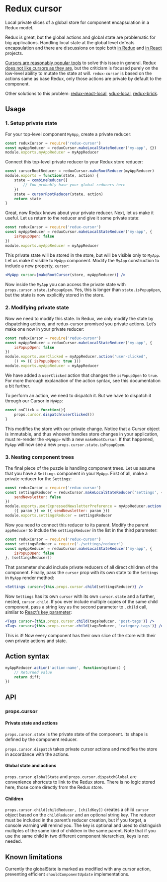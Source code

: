 # Redux cursor

Local private slices of a global store for component encapsulation in a Redux model.

Redux is great, but the global actions and global state are problematic for big applications. Handling local state at the global level defeats encapsulation and there are discussions on topic both [in Redux](https://github.com/rackt/redux/issues/159) and [in React](https://github.com/facebook/react/issues/4595) projects.

[Cursors are reasonably popular tools](https://github.com/Yomguithereal/baobab) to solve this issue in general. Redux [does not like cursors as they are](https://github.com/rackt/redux/issues/155), but the criticism is focused purely on the low-level ability to mutate the state at will. `redux-cursor` is based on the actions same as base Redux, only those actions are private by default to the component.

Other solutions to this problem: [redux-react-local](https://github.com/threepointone/redux-react-local), [vdux-local](https://github.com/ashaffer/vdux-local), [redux-brick](https://github.com/leeching/redux-brick).

## Usage

### 1. Setup private state

For your top-level component `MyApp`, create a private reducer:

```js
const reduxCursor = require('redux-cursor')
const myAppReducer = reduxCursor.makeLocalStateReducer('my-app', {})
module.exports.myAppReducer = myAppReducer
```

Connect this top-level private reducer to your Redux store reducer:

```js
const cursorRootReducer = reduxCursor.makeRootReducer(myAppReducer)
module.exports = function(state, action) {
    state = combineReducer({
        // You probably have your global reducers here
    })
    state = cursorRootReducer(state, action)
    return state
}
```

Great, now Redux knows about your private reducer. Next, let us make it useful. Let us return to the reducer and give it some private state:

```js
const reduxCursor = require('redux-cursor')
const myAppReducer = reduxCursor.makeLocalStateReducer('my-app', {
    isPopupOpen: false
})
module.exports.myAppReducer = myAppReducer
```

This private state will be stored in the store, but will be visible only to `MyApp`. Let us make it visible to `MyApp` component. Modify the `MyApp` construction to include a new property, `cursor`:

```jsx
<MyApp cursor={makeRootCursor(store, myAppReducer)} />
```

Now inside the `MyApp` you can access the private state with `props.cursor.state.isPopupOpen`. Yes, this is longer than `state.isPopupOpen`, but the state is now explicitly stored in the store.

### 2. Modifying private state

Now we need to modify this state. In Redux, we only modify the state by dispatching actions, and redux-cursor promised you private actions. Let’s make one now in your private reducer:

```js
const reduxCursor = require('redux-cursor')
const myAppReducer = reduxCursor.makeLocalStateReducer('my-app', {
    isPopupOpen: false
})
module.exports.userClicked = myAppReducer.action('user-clicked',
    () => ({ isPopupOpen: true }))
module.exports.myAppReducer = myAppReducer
```

We have added a `userClicked` action that changes the `isPopupOpen` to `true`. For more thorough explanation of the action syntax, see this documentation a bit further.

To perform an action, we need to dispatch it. But we have to dispatch it through our Cursor in `MyApp`:

```js
const onClick = function(){
    props.cursor.dispatch(userClicked())
}
```

This modifies the store with our private change. Notice that a Cursor object is immutable, and thus whoever handles store changes in your application, must re-render the `<MyApp>` with a new `makeRootCursor`. If that happened, `MyApp` will now see a new `props.cursor.state.isPopupOpen`.

### 3. Nesting component trees

The final piece of the puzzle is handling component trees. Let us assume that you have a `Settings` component in your `MyApp`. First of all, make a private reducer for the `Settings`:

```js
const reduxCursor = require('redux-cursor')
const settingsReducer = reduxCursor.makeLocalStateReducer('settings', {
    sendNewsletter: false
})
module.exports.userExpressedNewsletterPreference = myAppReducer.action('newsletter',
    ({ param }) => ({ sendNewsletter: param }))
module.exports.settingsReducer = settingsReducer
```

Now you need to connect this reducer to its parent. Modify the parent `appReducer` to include the `settingsReducer` in the list in the third parameter:

```js
const reduxCursor = require('redux-cursor')
const settingsReducer = require('./settings/reducer')
const myAppReducer = reduxCursor.makeLocalStateReducer('my-app', {
    isPopupOpen: false
}, [settingsReducer])
```

That parameter should include private reducers of all direct children of the component. Finally, pass the `cursor` prop with its own state to the `Settings` in `MyApp` render method:

```jsx
<Settings cursor={this.props.cursor.child(settingsReducer)} />
```

Now `Settings` has its own `cursor` with its own `cursor.state` and a further, nested, `cursor.child`. If you ever include multiple copies of the same child component, pass a string key as the second parameter to `.child` call, similar to [React’s key parameter](https://facebook.github.io/react/docs/multiple-components.html#dynamic-children):

```jsx
<Tags cursor={this.props.cursor.child(tagsReducer, 'post-tags')} />
<Tags cursor={this.props.cursor.child(tagsReducer, 'category-tags')} />
```

This is it! Now every component has their own slice of the store with their own private actions and state.

## Action syntax

```js
myAppReducer.action('action-name', function(options) {
    // Returned value
    return diff;
})
```

## API

### props.cursor

#### Private state and actions

`props.cursor.state` is the private state of the component. Its shape is defined by the component reducer.

`props.cursor.dispatch` takes private cursor actions and modifies the store in accordance with the actions.

#### Global state and actions

`props.cursor.globalState` and `props.cursor.dispatchGlobal` are convenience shortcuts to link to the Redux store. There is no logic stored here, those come directly from the Redux store.

#### Children

`props.cursor.child(childReducer, [childKey])` creates a child `cursor` object based on the `childReducer` and an optional string key. The reducer must be included in the parent’s reducer creation, but if you forget, a console warning will remind you. The key is optional and used to distinguish multiples of the same kind of children in the same parent. Note that if you use the same child in two different component hierarchies, keys is not needed.

## Known limitations

Currently the globalState is marked as modified with any cursor action, preventing efficient `shouldComponentUpdate` implementations.
